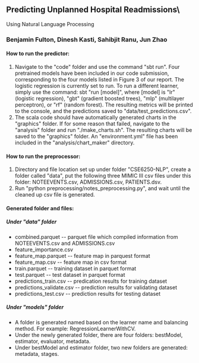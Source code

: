 ## Predicting Unplanned Hospital Readmissions\
Using Natural Language Processing

### Benjamin Fulton, Dinesh Kasti, Sahibjit Ranu, Jun Zhao

#### How to run the predictor:
1. Navigate to the "code" folder and use the command "sbt run". Four pretrained models have been included in our code submission, corresponding to the four models listed in Figure 3 of our report. The logistic regression is currently set to run. To run a different learner, simply use the command: sbt "run [model]", where [model] is "lr" (logistic regression), "gbt" (gradient boosted trees), "mlp" (multilayer perceptron), or "rf" (random forest). The resulting metrics will be printed to the console, and the predictions saved to "data/test_predictions.csv".
2. The scala code should have automatically generated charts in the "graphics" folder. If for some reason that failed, navigate to the "analysis" folder and run "./make_charts.sh". The resulting charts will be saved to the "graphics" folder. An "environment.yml" file has been included in the "analysis/chart_maker" directory.

#### How to run the preprocessor:
1. Directory and file location set up under folder "CSE6250-NLP", create a folder called "data", put the following three MIMIC III csv files under this folder: NOTEEVENTS.csv, ADMISSIONS.csv, PATIENTS.dsv.
2. Run "python preprocessing/notes_preprocessing.py", and wait until the cleaned up csv file is generated.

#### Generated folder and files:

##### Under "data" folder

* combined.parquet -- parquet file which compiled information from NOTEEVENTS.csv and ADMISSIONS.csv
* feature_importance.csv 
* feature_map.parquet  -- feature map in parquest format
* feature_map.csv -- feature map in csv format
* train.parquet -- training dataset in parquet format
* test.parquet  -- test dataset in parquet format
* predictions_train.csv -- predication results for training dataset
* predictions_validate.csv  -- prediction results for validating dataset
* predictions_test.csv  -- prediction results for testing dataset

##### Under "models" folder

* A folder is generated named based on the learner name and balancing method. For example: RegressionLearnerWithCV.
* Under the newly generated folder, there are four folders: bestModel, estimator, evaluator, metadata.
* Under bestModel and estimator folder, two new folders are generated: metadata, stages.
